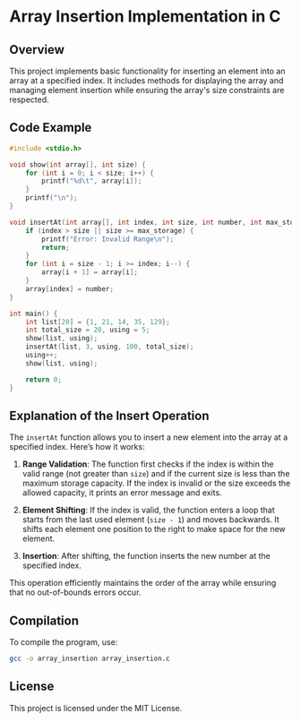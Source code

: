 # Array Insertion Implementation in C

## Overview

This project implements basic functionality for inserting an element into an array at a specified index. It includes methods for displaying the array and managing element insertion while ensuring the array's size constraints are respected.

## Code Example

```c
#include <stdio.h> 

void show(int array[], int size) {
    for (int i = 0; i < size; i++) {
        printf("%d\t", array[i]);
    }
    printf("\n");
}

void insertAt(int array[], int index, int size, int number, int max_storage) {
    if (index > size || size >= max_storage) {
        printf("Error: Invalid Range\n");
        return;
    }
    for (int i = size - 1; i >= index; i--) {
        array[i + 1] = array[i];
    }
    array[index] = number;
}

int main() {
    int list[20] = {1, 21, 14, 35, 129};
    int total_size = 20, using = 5;
    show(list, using);
    insertAt(list, 3, using, 100, total_size);
    using++;
    show(list, using);

    return 0;
}
```

## Explanation of the Insert Operation

The `insertAt` function allows you to insert a new element into the array at a specified index. Here’s how it works:

1. **Range Validation**: The function first checks if the index is within the valid range (not greater than `size`) and if the current size is less than the maximum storage capacity. If the index is invalid or the size exceeds the allowed capacity, it prints an error message and exits.

2. **Element Shifting**: If the index is valid, the function enters a loop that starts from the last used element (`size - 1`) and moves backwards. It shifts each element one position to the right to make space for the new element.

3. **Insertion**: After shifting, the function inserts the new number at the specified index.

This operation efficiently maintains the order of the array while ensuring that no out-of-bounds errors occur.

## Compilation

To compile the program, use:

```bash
gcc -o array_insertion array_insertion.c
```

## License

This project is licensed under the MIT License.
```